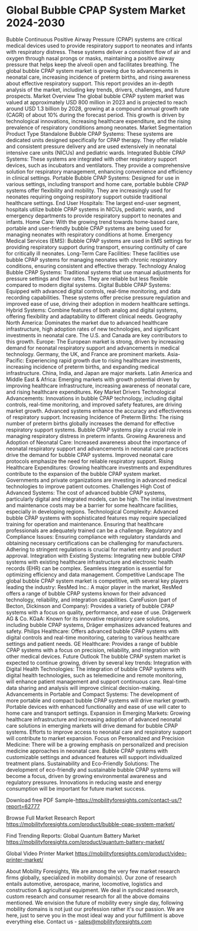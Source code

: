 # Global Bubble CPAP System Market 2024-2030
Bubble Continuous Positive Airway Pressure (CPAP) systems are critical medical devices used to provide respiratory support to neonates and infants with respiratory distress. These systems deliver a consistent flow of air and oxygen through nasal prongs or masks, maintaining a positive airway pressure that helps keep the alveoli open and facilitates breathing. The global bubble CPAP system market is growing due to advancements in neonatal care, increasing incidence of preterm births, and rising awareness about effective respiratory support. This report provides an in-depth analysis of the market, including key trends, drivers, challenges, and future prospects.
Market Overview
The global bubble CPAP system market was valued at approximately USD 800 million in 2023 and is projected to reach around USD 1.3 billion by 2028, growing at a compound annual growth rate (CAGR) of about 10% during the forecast period. This growth is driven by technological innovations, increasing healthcare expenditure, and the rising prevalence of respiratory conditions among neonates.
Market Segmentation
Product Type
Standalone Bubble CPAP Systems: These systems are dedicated units designed specifically for CPAP therapy. They offer reliable and consistent pressure delivery and are used extensively in neonatal intensive care units (NICUs) and pediatric wards.
Integrated Bubble CPAP Systems: These systems are integrated with other respiratory support devices, such as incubators and ventilators. They provide a comprehensive solution for respiratory management, enhancing convenience and efficiency in clinical settings.
Portable Bubble CPAP Systems: Designed for use in various settings, including transport and home care, portable bubble CPAP systems offer flexibility and mobility. They are increasingly used for neonates requiring ongoing respiratory support outside traditional healthcare settings.
End User
Hospitals: The largest end-user segment, hospitals utilize bubble CPAP systems in NICUs, pediatric wards, and emergency departments to provide respiratory support to neonates and infants.
Home Care: With the growing trend towards home-based care, portable and user-friendly bubble CPAP systems are being used for managing neonates with respiratory conditions at home.
Emergency Medical Services (EMS): Bubble CPAP systems are used in EMS settings for providing respiratory support during transport, ensuring continuity of care for critically ill neonates.
Long-Term Care Facilities: These facilities use bubble CPAP systems for managing neonates with chronic respiratory conditions, ensuring consistent and effective therapy.
Technology
Analog Bubble CPAP Systems: Traditional systems that use manual adjustments for pressure settings and flow rates. They are reliable but less flexible compared to modern digital systems.
Digital Bubble CPAP Systems: Equipped with advanced digital controls, real-time monitoring, and data recording capabilities. These systems offer precise pressure regulation and improved ease of use, driving their adoption in modern healthcare settings.
Hybrid Systems: Combine features of both analog and digital systems, offering flexibility and adaptability to different clinical needs.
Geography
North America: Dominates the market due to advanced healthcare infrastructure, high adoption rates of new technologies, and significant investments in neonatal care. The U.S. and Canada are key contributors to this growth.
Europe: The European market is strong, driven by increasing demand for neonatal respiratory support and advancements in medical technology. Germany, the UK, and France are prominent markets.
Asia-Pacific: Experiencing rapid growth due to rising healthcare investments, increasing incidence of preterm births, and expanding medical infrastructure. China, India, and Japan are major markets.
Latin America and Middle East & Africa: Emerging markets with growth potential driven by improving healthcare infrastructure, increasing awareness of neonatal care, and rising healthcare expenditures.
Key Market Drivers
Technological Advancements: Innovations in bubble CPAP technology, including digital controls, real-time monitoring, and improved safety features, are driving market growth. Advanced systems enhance the accuracy and effectiveness of respiratory support.
Increasing Incidence of Preterm Births: The rising number of preterm births globally increases the demand for effective respiratory support systems. Bubble CPAP systems play a crucial role in managing respiratory distress in preterm infants.
Growing Awareness and Adoption of Neonatal Care: Increased awareness about the importance of neonatal respiratory support and advancements in neonatal care practices drive the demand for bubble CPAP systems. Improved neonatal care protocols emphasize the need for reliable respiratory support.
Rising Healthcare Expenditures: Growing healthcare investments and expenditures contribute to the expansion of the bubble CPAP system market. Governments and private organizations are investing in advanced medical technologies to improve patient outcomes.
Challenges
High Cost of Advanced Systems: The cost of advanced bubble CPAP systems, particularly digital and integrated models, can be high. The initial investment and maintenance costs may be a barrier for some healthcare facilities, especially in developing regions.
Technological Complexity: Advanced bubble CPAP systems with sophisticated features may require specialized training for operation and maintenance. Ensuring that healthcare professionals are adequately trained can be a challenge.
Regulatory and Compliance Issues: Ensuring compliance with regulatory standards and obtaining necessary certifications can be challenging for manufacturers. Adhering to stringent regulations is crucial for market entry and product approval.
Integration with Existing Systems: Integrating new bubble CPAP systems with existing healthcare infrastructure and electronic health records (EHR) can be complex. Seamless integration is essential for optimizing efficiency and data management.
Competitive Landscape
The global bubble CPAP system market is competitive, with several key players leading the industry:
ResMed Inc.: A major player in the market, ResMed offers a range of bubble CPAP systems known for their advanced technology, reliability, and integration capabilities.
CareFusion (part of Becton, Dickinson and Company): Provides a variety of bubble CPAP systems with a focus on quality, performance, and ease of use.
Drägerwerk AG & Co. KGaA: Known for its innovative respiratory care solutions, including bubble CPAP systems, Dräger emphasizes advanced features and safety.
Philips Healthcare: Offers advanced bubble CPAP systems with digital controls and real-time monitoring, catering to various healthcare settings and patient needs.
GE Healthcare: Provides a range of bubble CPAP systems with a focus on precision, reliability, and integration with other medical devices.
Future Outlook
The bubble CPAP system market is expected to continue growing, driven by several key trends:
Integration with Digital Health Technologies: The integration of bubble CPAP systems with digital health technologies, such as telemedicine and remote monitoring, will enhance patient management and support continuous care. Real-time data sharing and analysis will improve clinical decision-making.
Advancements in Portable and Compact Systems: The development of more portable and compact bubble CPAP systems will drive market growth. Portable devices with enhanced functionality and ease of use will cater to home care and transport settings.
Expansion in Emerging Markets: Growing healthcare infrastructure and increasing adoption of advanced neonatal care solutions in emerging markets will drive demand for bubble CPAP systems. Efforts to improve access to neonatal care and respiratory support will contribute to market expansion.
Focus on Personalized and Precision Medicine: There will be a growing emphasis on personalized and precision medicine approaches in neonatal care. Bubble CPAP systems with customizable settings and advanced features will support individualized treatment plans.
Sustainability and Eco-Friendly Solutions: The development of eco-friendly and sustainable bubble CPAP systems will become a focus, driven by growing environmental awareness and regulatory pressures. Innovations in reducing waste and energy consumption will be important for future market success.


Download free PDF Sample-https://mobilityforesights.com/contact-us/?report=62777




Browse Full Market Research Report 
https://mobilityforesights.com/product/bubble-cpap-system-market/


Find Trending Reports:
Global Quantum Battery Market
https://mobilityforesights.com/product/quantum-battery-market/



Global Video Printer Market
https://mobilityforesights.com/product/video-printer-market/






About Mobility Foresights,
We are among the very few market research firms globally, specialized in mobility domain(s). Our zone of research entails automotive, aerospace, marine, locomotive, logistics and construction & agricultural equipment. We deal in syndicated research, custom research and consumer research for all the above domains mentioned.
We envision the future of mobility every single day, following mobility domains is not just our profession rather it's our passion. We are here, just to serve you in the most ideal way and your fulfillment is above everything else. Contact us -  sales@mobilityforesights.com 

